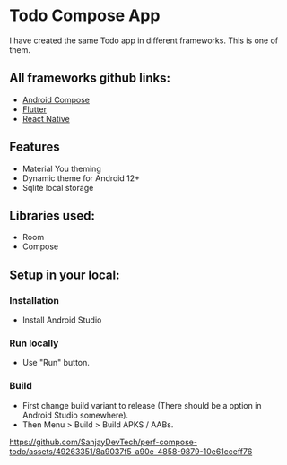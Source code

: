 # Todo Compose App

I have created the same Todo app in different frameworks.
This is one of them.

## All frameworks github links:
- [Android Compose](https://github.com/SanjayDevTech/perf-compose-todo)
- [Flutter](https://github.com/SanjayDevTech/perf-flutter-todo)
- [React Native](https://github.com/SanjayDevTech/perf-reactnative-todo)

## Features
- Material You theming
- Dynamic theme for Android 12+
- Sqlite local storage

## Libraries used:
- Room
- Compose

## Setup in your local:

### Installation
- Install Android Studio

### Run locally
- Use "Run" button.

### Build
- First change build variant to release (There should be a option in Android Studio somewhere).
- Then Menu > Build > Build APKS / AABs.

https://github.com/SanjayDevTech/perf-compose-todo/assets/49263351/8a9037f5-a90e-4858-9879-10e61cceff76

